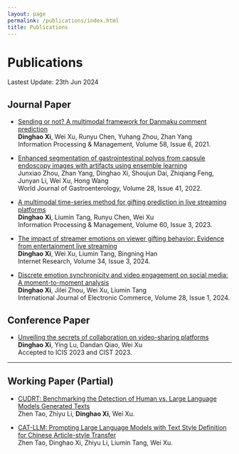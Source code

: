```yaml
---
layout: page
permalink: /publications/index.html
title: Publications
---
```


# Publications

Lastest Update: 23th Jun 2024&nbsp; 

## Journal Paper
- [Sending or not? A multimodal framework for Danmaku comment prediction](https://www.sciencedirect.com/science/article/pii/S0306457321001722) <br>**Dinghao Xi**, Wei Xu, Runyu Chen, Yuhang Zhou, Zhan Yang<br>Information Processing & Management, Volume 58, Issue 6, 2021.
  
- [Enhanced segmentation of gastrointestinal polyps from capsule endoscopy images with artifacts using ensemble learning](https://www.ncbi.nlm.nih.gov/pmc/articles/PMC9669827) <br> Junxiao Zhou, Zhan Yang, Dinghao Xi, Shoujun Dai, Zhiqiang Feng, Junyan Li, Wei Xu, Hong Wang<br>World Journal of Gastroenterology, Volume 28, Issue 41, 2022.
  
- [A multimodal time-series method for gifting prediction in live streaming platforms](https://www.sciencedirect.com/science/article/pii/S0306457322003557) <br>**Dinghao Xi**, Liumin Tang, Runyu Chen, Wei Xu<br>Information Processing & Management, Volume 60, Issue 3, 2023.

- [The impact of streamer emotions on viewer gifting behavior: Evidence from entertainment live streaming](https://www.emerald.com/insight/content/doi/10.1108/INTR-05-2022-0350/full/html) <br>**Dinghao Xi**, Wei Xu, Liumin Tang, Bingning Han<br>Internet Research, Volume 34, Issue 3, 2024.

- [Discrete emotion synchronicity and video engagement on social media: A moment-to-moment analysis](https://www.tandfonline.com/doi/abs/10.1080/10864415.2023.2295072) <br>**Dinghao Xi**, Jilei Zhou, Wei Xu, Liumin Tang <br>International Journal of Electronic Commerce, Volume 28, Issue 1, 2024.


## Conference Paper
- [Unveiling the secrets of collaboration on video-sharing platforms](https://aisel.aisnet.org/icis2023/socmedia_digcollab/socmedia_digcollab/5/) <br>**Dinghao Xi**, Ying Lu, Dandan Qiao, Wei Xu<br> Accepted to ICIS 2023 and CIST 2023.<br>

---

## Working Paper (Partial)
- [CUDRT: Benchmarking the Detection of Human vs. Large Language Models Generated Texts](https://arxiv.org/abs/2406.09056) <br> Zhen Tao, Zhiyu Li, **Dinghao Xi**, Wei Xu.

- [CAT-LLM: Prompting Large Language Models with Text Style Definition for Chinese Article-style Transfer](https://arxiv.org/abs/2401.05707) <br> Zhen Tao, Dinghao Xi, Zhiyu Li, Liumin Tang, Wei Xu.

